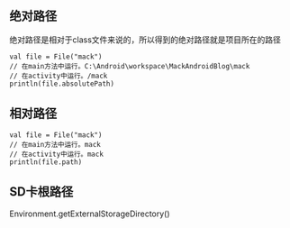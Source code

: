 
## 绝对路径
绝对路径是相对于class文件来说的，所以得到的绝对路径就是项目所在的路径
```
val file = File("mack")
// 在main方法中运行。C:\Android\workspace\MackAndroidBlog\mack
// 在activity中运行。/mack
println(file.absolutePath) 
```

## 相对路径
```
val file = File("mack")
// 在main方法中运行。mack
// 在activity中运行。mack
println(file.path) 
```

## SD卡根路径
Environment.getExternalStorageDirectory()